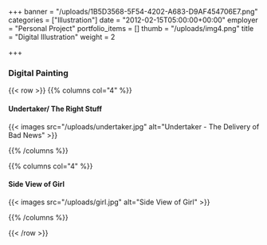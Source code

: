 +++
banner = "/uploads/1B5D3568-5F54-4202-A683-D9AF454706E7.png"
categories = ["Illustration"]
date = "2012-02-15T05:00:00+00:00"
employer = "Personal Project"
portfolio_items = []
thumb = "/uploads/img4.png"
title = "Digital Illustration"
weight = 2

+++

### Digital Painting

{{< row >}}
{{% columns col="4" %}}

#### Undertaker/ The Right Stuff
{{< images src="/uploads/undertaker.jpg" alt="Undertaker - The Delivery of Bad News" >}}

{{% /columns %}}

{{% columns col="4" %}}

#### Side View of Girl
{{< images src="/uploads/girl.jpg" alt="Side View of Girl" >}}

{{% /columns %}}

{{< /row >}}